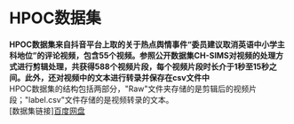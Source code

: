 # HPOC数据集<br>
**HPOC数据集来自抖音平台上取的关于热点舆情事件“委员建议取消英语中小学主科地位”的评论视频，包含55个视频。参照公开数据集CH-SIMS对视频的处理方式进行剪辑处理，共获得588个视频片段，每个视频片段时长介于1秒至15秒之间。此外，还对视频中的文本进行转录并保存在csv文件中**<br>
HPOC数据集的结构包括两部分，"Raw"文件夹存储的是剪辑后的视频片段；"label.csv"文件存储的是视频转录的文本。<br>
[数据集链接][百度网盘](https://pan.baidu.com/s/1vgrvJchop5ROoRMg1iWteA)
